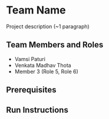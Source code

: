 # Team Name

Project description (~1 paragraph)

## Team Members and Roles

* Vamsi Paturi
* Venkata Madhav Thota
* Member 3 (Role 5, Role 6)

## Prerequisites

## Run Instructions
